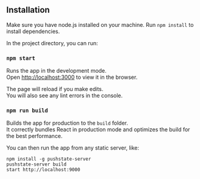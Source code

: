 ## Installation
Make sure you have node.js installed on your machine. Run `npm install` to install dependencies. 

In the project directory, you can run:

### `npm start`

Runs the app in the development mode.<br>
Open [http://localhost:3000](http://localhost:3000) to view it in the browser.

The page will reload if you make edits.<br>
You will also see any lint errors in the console.

### `npm run build`

Builds the app for production to the `build` folder.<br>
It correctly bundles React in production mode and optimizes the build for the best performance.

You can then run the app from any static server, like:
```
npm install -g pushstate-server
pushstate-server build
start http://localhost:9000
```

